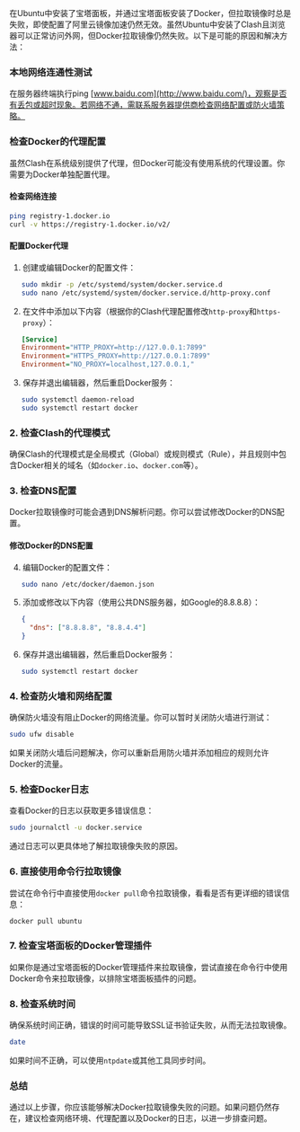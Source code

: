 在Ubuntu中安装了宝塔面板，并通过宝塔面板安装了Docker，但拉取镜像时总是失败，即使配置了阿里云镜像加速仍然无效。虽然Ubuntu中安装了Clash且浏览器可以正常访问外网，但Docker拉取镜像仍然失败。以下是可能的原因和解决方法：
### 本地网络连通性测试
在服务器终端执行ping [www.baidu.com](http://www.baidu.com/)，观察是否有丢包或超时现象。若网络不通，需联系服务器提供商检查网络配置或防火墙策略。

### 检查Docker的代理配置

虽然Clash在系统级别提供了代理，但Docker可能没有使用系统的代理设置。你需要为Docker单独配置代理。
#### 检查网络连接

```bash
ping registry-1.docker.io
curl -v https://registry-1.docker.io/v2/
```

#### 配置Docker代理

1. 创建或编辑Docker的配置文件：

```bash
   sudo mkdir -p /etc/systemd/system/docker.service.d
   sudo nano /etc/systemd/system/docker.service.d/http-proxy.conf
```

2. 在文件中添加以下内容（根据你的Clash代理配置修改`http-proxy`和`https-proxy`）：

```ini
   [Service]
   Environment="HTTP_PROXY=http://127.0.0.1:7899"
   Environment="HTTPS_PROXY=http://127.0.0.1:7899"
   Environment="NO_PROXY=localhost,127.0.0.1,"
```

3. 保存并退出编辑器，然后重启Docker服务：

```bash
   sudo systemctl daemon-reload
   sudo systemctl restart docker
```

### 2. 检查Clash的代理模式

确保Clash的代理模式是全局模式（Global）或规则模式（Rule），并且规则中包含Docker相关的域名（如`docker.io`、`docker.com`等）。

### 3. 检查DNS配置

Docker拉取镜像时可能会遇到DNS解析问题。你可以尝试修改Docker的DNS配置。

#### 修改Docker的DNS配置

4. 编辑Docker的配置文件：

```bash
   sudo nano /etc/docker/daemon.json
```

5. 添加或修改以下内容（使用公共DNS服务器，如Google的8.8.8.8）：

```json
   {
     "dns": ["8.8.8.8", "8.8.4.4"]
   }
```

6. 保存并退出编辑器，然后重启Docker服务：

```bash
   sudo systemctl restart docker
```

### 4. 检查防火墙和网络配置

确保防火墙没有阻止Docker的网络流量。你可以暂时关闭防火墙进行测试：

```bash
sudo ufw disable
```

如果关闭防火墙后问题解决，你可以重新启用防火墙并添加相应的规则允许Docker的流量。

### 5. 检查Docker日志

查看Docker的日志以获取更多错误信息：

```bash
sudo journalctl -u docker.service
```

通过日志可以更具体地了解拉取镜像失败的原因。

### 6. 直接使用命令行拉取镜像

尝试在命令行中直接使用`docker pull`命令拉取镜像，看看是否有更详细的错误信息：

```bash
docker pull ubuntu
```

### 7. 检查宝塔面板的Docker管理插件

如果你是通过宝塔面板的Docker管理插件来拉取镜像，尝试直接在命令行中使用Docker命令来拉取镜像，以排除宝塔面板插件的问题。

### 8. 检查系统时间

确保系统时间正确，错误的时间可能导致SSL证书验证失败，从而无法拉取镜像。

```bash
date
```

如果时间不正确，可以使用`ntpdate`或其他工具同步时间。

### 总结

通过以上步骤，你应该能够解决Docker拉取镜像失败的问题。如果问题仍然存在，建议检查网络环境、代理配置以及Docker的日志，以进一步排查问题。